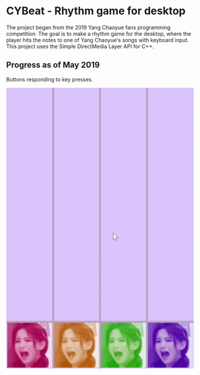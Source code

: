 # CYBeat - Rhythm game for desktop

The project began from the 2019 Yang Chaoyue fans programming competition. The goal is to make a rhythm game for the desktop, where the player hits the notes to one of Yang Chaoyue's songs with keyboard input. This project uses the Simple DirectMedia Layer API for C++.

## Progress as of May 2019
Buttons responding to key presses.

![buttons demonstration](https://github.com/bqianz/CYBeat/blob/master/intermediate-result-interactive-buttons.gif)
